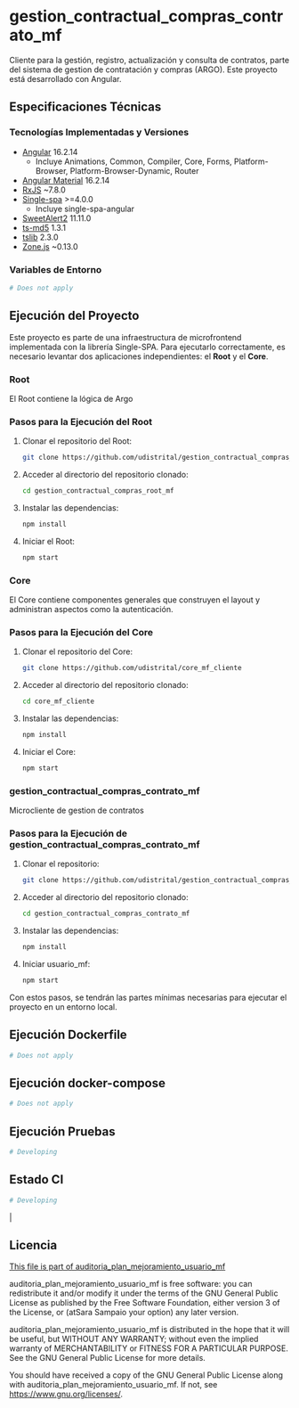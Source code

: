 # gestion_contractual_compras_contrato_mf

Cliente para la gestión, registro, actualización y consulta de contratos, parte del sistema de gestion de contratación y compras (ARGO). Este proyecto está desarrollado con Angular.

## Especificaciones Técnicas

### Tecnologías Implementadas y Versiones

- [Angular](https://angular.io/docs) 16.2.14
  - Incluye Animations, Common, Compiler, Core, Forms, Platform-Browser, Platform-Browser-Dynamic, Router
- [Angular Material](https://material.angular.io/) 16.2.14
- [RxJS](https://rxjs.dev/guide/overview) ~7.8.0
- [Single-spa](https://single-spa.js.org/) >=4.0.0
  - Incluye single-spa-angular
- [SweetAlert2](https://sweetalert2.github.io/) 11.11.0
- [ts-md5](https://github.com/cotag/ts-md5) 1.3.1
- [tslib](https://github.com/Microsoft/tslib) 2.3.0
- [Zone.js](https://github.com/angular/angular/tree/master/packages/zone.js) ~0.13.0

### Variables de Entorno
```bash
# Does not apply
```

## Ejecución del Proyecto

Este proyecto es parte de una infraestructura de microfrontend implementada con la librería Single-SPA. Para ejecutarlo correctamente, es necesario levantar dos aplicaciones independientes: el **Root** y el **Core**.

### Root

El Root contiene la lógica de Argo

### Pasos para la Ejecución del Root

1. Clonar el repositorio del Root:

   ```bash
   git clone https://github.com/udistrital/gestion_contractual_compras_root_mf
   ```

2. Acceder al directorio del repositorio clonado:

   ```bash
   cd gestion_contractual_compras_root_mf
   ```

3. Instalar las dependencias:

   ```bash
   npm install
   ```

4. Iniciar el Root:
   ```bash
   npm start
   ```

### Core

El Core contiene componentes generales que construyen el layout y administran aspectos como la autenticación.

### Pasos para la Ejecución del Core

1. Clonar el repositorio del Core:

   ```bash
   git clone https://github.com/udistrital/core_mf_cliente
   ```

2. Acceder al directorio del repositorio clonado:

   ```bash
   cd core_mf_cliente
   ```

3. Instalar las dependencias:

   ```bash
   npm install
   ```

4. Iniciar el Core:

   ```bash
   npm start
   ```

### gestion_contractual_compras_contrato_mf

Microcliente de gestion de contratos

### Pasos para la Ejecución de gestion_contractual_compras_contrato_mf

1. Clonar el repositorio:

   ```bash
   git clone https://github.com/udistrital/gestion_contractual_compras_contrato_mf
   ```

2. Acceder al directorio del repositorio clonado:

   ```bash
   cd gestion_contractual_compras_contrato_mf
   ```

3. Instalar las dependencias:

   ```bash
   npm install
   ```

4. Iniciar usuario_mf:

   ```bash
   npm start
   ```

Con estos pasos, se tendrán las partes mínimas necesarias para ejecutar el proyecto en un entorno local.

## Ejecución Dockerfile

```bash
# Does not apply
```

## Ejecución docker-compose

```bash
# Does not apply
```

## Ejecución Pruebas

```bash
# Developing
```

## Estado CI

```bash
# Developing
```
| 
## Licencia

[This file is part of auditoria_plan_mejoramiento_usuario_mf](LICENSE)

auditoria_plan_mejoramiento_usuario_mf is free software: you can redistribute it and/or modify it under the terms of the GNU General Public License as published by the Free Software Foundation, either version 3 of the License, or (atSara Sampaio your option) any later version.

auditoria_plan_mejoramiento_usuario_mf is distributed in the hope that it will be useful, but WITHOUT ANY WARRANTY; without even the implied warranty of MERCHANTABILITY or FITNESS FOR A PARTICULAR PURPOSE. See the GNU General Public License for more details.

You should have received a copy of the GNU General Public License along with auditoria_plan_mejoramiento_usuario_mf. If not, see https://www.gnu.org/licenses/.